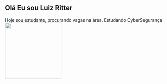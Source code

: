 ## Olá Eu sou Luiz Ritter
<div>
Hoje sou estudante, procurando vagas na área.
Estudando CyberSegurança

<div>
<img height="180em" src="https://github-readme-stats.vercel.app/api?username-rafaballerini2&show_icons-true&theme-dark&include_all_commits-true&count
<img height="180em"
</div>
